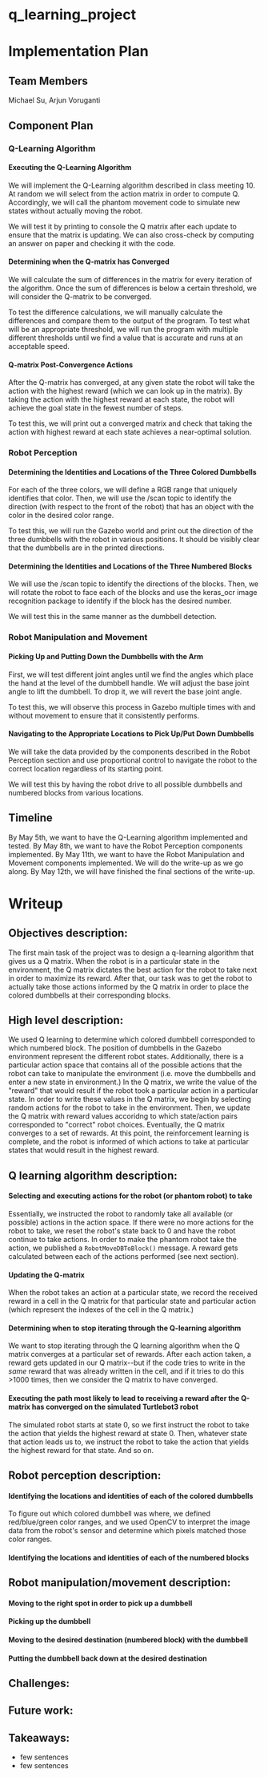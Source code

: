 # q_learning_project

# Implementation Plan

## Team Members
Michael Su, Arjun Voruganti

## Component Plan
### Q-Learning Algorithm
#### Executing the Q-Learning Algorithm
We will implement the Q-Learning algorithm described in class meeting 10. At random we will select from the action matrix in order to compute Q. Accordingly, we will call the phantom movement code to simulate new states without actually moving the robot. 

We will test it by printing to console the Q matrix after each update to ensure that the matrix is updating. We can also cross-check by computing an answer on paper and checking it with the code.

#### Determining when the Q-matrix has Converged
We will calculate the sum of differences in the matrix for every iteration of the algorithm.  Once the sum of differences is below a certain threshold, we will consider the Q-matrix to be converged.

To test the difference calculations, we will manually calculate the differences and compare them to the output of the program.  To test what will be an appropriate threshold, we will run the program with multiple different thresholds until we find a value that is accurate and runs at an acceptable speed.

#### Q-matrix Post-Convergence Actions
After the Q-matrix has converged, at any given state the robot will take the action with the highest reward (which we can look up in the matrix).  By taking the action with the highest reward at each state, the robot will achieve the goal state in the fewest number of steps.

To test this, we will print out a converged matrix and check that taking the action with highest reward at each state achieves a near-optimal solution.

### Robot Perception
#### Determining the Identities and Locations of the Three Colored Dumbbells
For each of the three colors, we will define a RGB range that uniquely identifies that color.  Then, we will use the /scan topic to identify the direction (with respect to the front of the robot) that has an object with the color in the desired color range.

To test this, we will run the Gazebo world and print out the direction of the three dumbbells with the robot in various positions.  It should be visibly clear that the dumbbells are in the printed directions.

#### Determining the Identities and Locations of the Three Numbered Blocks
We will use the /scan topic to identify the directions of the blocks.  Then, we will rotate the robot to face each of the blocks and use the keras_ocr image recognition package to identify if the block has the desired number.

We will test this in the same manner as the dumbbell detection.

### Robot Manipulation and Movement
#### Picking Up and Putting Down the Dumbbells with the Arm
First, we will test different joint angles until we find the angles which place the hand at the level of the dumbbell handle.  We will adjust the base joint angle to lift the dumbbell.  To drop it, we will revert the base joint angle.  

To test this, we will observe this process in Gazebo multiple times with and without movement to ensure that it consistently performs.

#### Navigating to the Appropriate Locations to Pick Up/Put Down Dumbbells
We will take the data provided by the components described in the Robot Perception section and use proportional control to navigate the robot to the correct location regardless of its starting point.

We will test this by having the robot drive to all possible dumbbells and numbered blocks from various locations.

## Timeline
By May 5th, we want to have the Q-Learning algorithm implemented and tested.  By May 8th, we want to have the Robot Perception components implemented.  By May 11th, we want to have the Robot Manipulation and Movement components implemented.  We will do the write-up as we go along.  By May 12th, we will have finished the final sections of the write-up.


# Writeup

## Objectives description:

The first main task of the project was to design a q-learning algorithm that gives us a Q matrix. When the robot is in a particular state in the environment, the Q matrix dictates the best action for the robot to take next in order to maximize its reward. After that, our task was to get the robot to actually take those actions informed by the Q matrix in order to place the colored dumbbells at their corresponding blocks. 

## High level description:

We used Q learning to determine which colored dumbbell corresponded to which numbered block. The position of dumbbells in the Gazebo environment represent the different robot states. Additionally, there is a particular action space that contains all of the possible actions that the robot can take to manipulate the environment (i.e. move the dumbbells and enter a new state in environment.) In the Q matrix, we write the value of the "reward" that would result if the robot took a particular action in a particular state. In order to write these values in the Q matrix, we begin by selecting random actions for the robot to take in the environment. Then, we update the Q matrix with reward values accoridng to which state/action pairs corresponded to "correct" robot choices. Eventually, the Q matrix converges to a set of rewards. At this point, the reinforcement learning is complete, and the robot is informed of which actions to take at particular states that would result in the highest reward.

## Q learning algorithm description:

#### Selecting and executing actions for the robot (or phantom robot) to take

Essentially, we instructed the robot to randomly take all available (or possible) actions in the action space. If there were no more actions for the robot to take, we reset the robot's state back to 0 and have the robot continue to take actions. In order to make the phantom robot take the action, we published a `RobotMoveDBToBlock()` message. A reward gets calculated between each of the actions performed (see next section). 

#### Updating the Q-matrix

When the robot takes an action at a particular state, we record the received reward in a cell in the Q matrix for that particular state and particular action (which represent the indexes of the cell in the Q matrix.)

#### Determining when to stop iterating through the Q-learning algorithm

We want to stop iterating through the Q learning algorithm when the Q matrix converges at a particular set of rewards. After each action taken, a reward gets updated in our Q matrix--but if the code tries to write in the *same* reward that was already written in the cell, and if it tries to do this >1000 times, then we consider the Q matrix to have converged.

#### Executing the path most likely to lead to receiving a reward after the Q-matrix has converged on the simulated Turtlebot3 robot

The simulated robot starts at state 0, so we first instruct the robot to take the action that yields the highest reward at state 0. Then, whatever state that action leads us to, we instruct the robot to take the action that yields the highest reward for that state. And so on.

## Robot perception description:

#### Identifying the locations and identities of each of the colored dumbbells

To figure out which colored dumbbell was where, we defined red/blue/green color ranges, and we used OpenCV to interpret the image data from the robot's sensor and determine which pixels matched those color ranges.

#### Identifying the locations and identities of each of the numbered blocks

## Robot manipulation/movement description:

#### Moving to the right spot in order to pick up a dumbbell

#### Picking up the dumbbell

#### Moving to the desired destination (numbered block) with the dumbbell

#### Putting the dumbbell back down at the desired destination

## Challenges:

## Future work:

## Takeaways:

* few sentences
* few sentences
